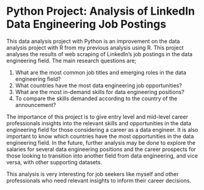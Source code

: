 # Python Project: Analysis of LinkedIn Data Engineering Job Postings

This data analysis project with Python is an improvement on the data analysis project with R
from my previous analysis using R. This project analyses the results of web scraping of LinkedIn’s
job postings in the data engineering field. The main research questions are;

1. What are the most common job titles and emerging roles in the data engineering field?
2. What countries have the most data engineering job opportunities?
3. What are the most in-demand skills for data engineering positions?
4. To compare the skills demanded according to the country of the announcement?

The importance of this project is to give entry level and mid-level career professionals
insights into the relevant skills and opportunities in the data engineering field for those
considering a career as a data engineer. It is also important to know which countries have the
most opportunities in the data engineering field. In the future, further analysis may be done to
explore the salaries for several data engineering positions and the career prospects for those
looking to transition into another field from data engineering, and vice versa, with other
supporting datasets.

This analysis is very interesting for job seekers like myself and other professionals who need
relevant insights to inform their career decisions.
